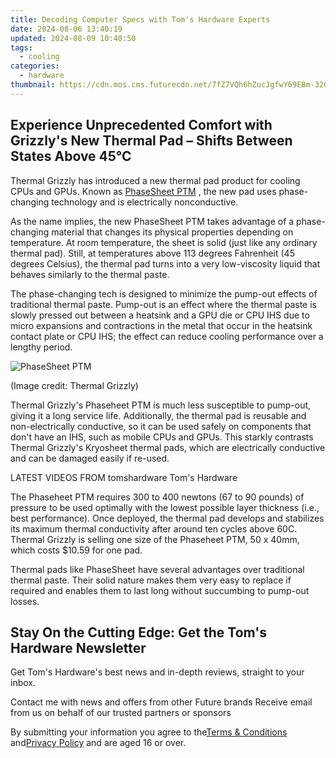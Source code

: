 ```yaml
---
title: Decoding Computer Specs with Tom's Hardware Experts
date: 2024-08-06 13:40:19
updated: 2024-08-09 10:40:50
tags:
  - cooling
categories:
  - hardware
thumbnail: https://cdn.mos.cms.futurecdn.net/7fZ7VQh6hZucJgfwY69EBm-320-80.jpg
---
```


## Experience Unprecedented Comfort with Grizzly's New Thermal Pad – Shifts Between States Above 45°C

Thermal Grizzly has introduced a new thermal pad product for cooling CPUs and GPUs. Known as [PhaseSheet PTM](https://www.thermal-grizzly.com/en/phasesheet-ptm/s-tg-ps) , the new pad uses phase-changing technology and is electrically nonconductive.

 As the name implies, the new PhaseSheet PTM takes advantage of a phase-changing material that changes its physical properties depending on temperature. At room temperature, the sheet is solid (just like any ordinary thermal pad). Still, at temperatures above 113 degrees Fahrenheit (45 degrees Celsius), the thermal pad turns into a very low-viscosity liquid that behaves similarly to the thermal paste.

 The phase-changing tech is designed to minimize the pump-out effects of traditional thermal paste. Pump-out is an effect where the thermal paste is slowly pressed out between a heatsink and a GPU die or CPU IHS due to micro expansions and contractions in the metal that occur in the heatsink contact plate or CPU IHS; the effect can reduce cooling performance over a lengthy period.

![PhaseSheet PTM](https://cdn.mos.cms.futurecdn.net/8ujLTDRmTKxw7aDttNWdGJ-320-80.jpg)

 (Image credit: Thermal Grizzly)

 Thermal Grizzly's Phaseheet PTM is much less susceptible to pump-out, giving it a long service life. Additionally, the thermal pad is reusable and non-electrically conductive, so it can be used safely on components that don't have an IHS, such as mobile CPUs and GPUs. This starkly contrasts Thermal Grizzly's Kryosheet thermal pads, which are electrically conductive and can be damaged easily if re-used.

 LATEST VIDEOS FROM tomshardware Tom's Hardware

 The Phaseheet PTM requires 300 to 400 newtons (67 to 90 pounds) of pressure to be used optimally with the lowest possible layer thickness (i.e., best performance). Once deployed, the thermal pad develops and stabilizes its maximum thermal conductivity after around ten cycles above 60C. Thermal Grizzly is selling one size of the Phaseheet PTM, 50 x 40mm, which costs $10.59 for one pad.

 Thermal pads like PhaseSheet have several advantages over traditional thermal paste. Their solid nature makes them very easy to replace if required and enables them to last long without succumbing to pump-out losses.

## Stay On the Cutting Edge: Get the Tom's Hardware Newsletter

 Get Tom's Hardware's best news and in-depth reviews, straight to your inbox.

 Contact me with news and offers from other Future brands  Receive email from us on behalf of our trusted partners or sponsors

 By submitting your information you agree to the[Terms & Conditions](https://futureplc.com/terms-conditions/) and[Privacy Policy](https://futureplc.com/privacy-policy/) and are aged 16 or over.


<ins class="adsbygoogle"
     style="display:block"
     data-ad-format="autorelaxed"
     data-ad-client="ca-pub-7571918770474297"
     data-ad-slot="1223367746"></ins>



<ins class="adsbygoogle"
     style="display:block"
     data-ad-client="ca-pub-7571918770474297"
     data-ad-slot="8358498916"
     data-ad-format="auto"
     data-full-width-responsive="true"></ins>
